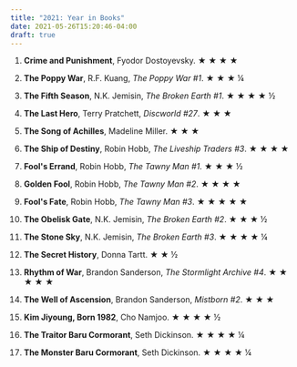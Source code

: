 ```yaml
---
title: "2021: Year in Books"
date: 2021-05-26T15:20:46-04:00
draft: true
---
```


1. **Crime and Punishment**, Fyodor Dostoyevsky. ★ ★ ★ ★

2. **The Poppy War**, R.F. Kuang, *The Poppy War #1*. ★ ★ ★ ¼

3. **The Fifth Season**, N.K. Jemisin, *The Broken Earth #1*. ★ ★ ★ ★ ½

4. **The Last Hero**, Terry Pratchett, *Discworld #27*. ★ ★ ★

5. **The Song of Achilles**, Madeline Miller. ★ ★ ★

6. **The Ship of Destiny**, Robin Hobb, *The Liveship Traders #3*. ★ ★ ★ ★

7. **Fool's Errand**, Robin Hobb, *The Tawny Man #1*. ★ ★ ★ ½

8. **Golden Fool**, Robin Hobb, *The Tawny Man #2*. ★ ★ ★ ★

9. **Fool's Fate**, Robin Hobb, *The Tawny Man #3*. ★ ★ ★ ★ ★

10. **The Obelisk Gate**, N.K. Jemisin, *The Broken Earth #2*. ★ ★ ★ ½

11. **The Stone Sky**, N.K. Jemisin, *The Broken Earth #3*. ★ ★ ★ ★ ¼ 

12. **The Secret History**, Donna Tartt. ★ ★ ½ 

13. **Rhythm of War**, Brandon Sanderson, *The Stormlight Archive #4*. ★ ★ ★ ★ ★

14. **The Well of Ascension**, Brandon Sanderson, *Mistborn #2*. ★ ★ ★

15. **Kim Jiyoung, Born 1982**, Cho Namjoo. ★ ★ ★ ★ ½

16. **The Traitor Baru Cormorant**, Seth Dickinson.  ★ ★ ★ ★ ¼

17. **The Monster Baru Cormorant**, Seth Dickinson. ★ ★ ★ ★ ¼

